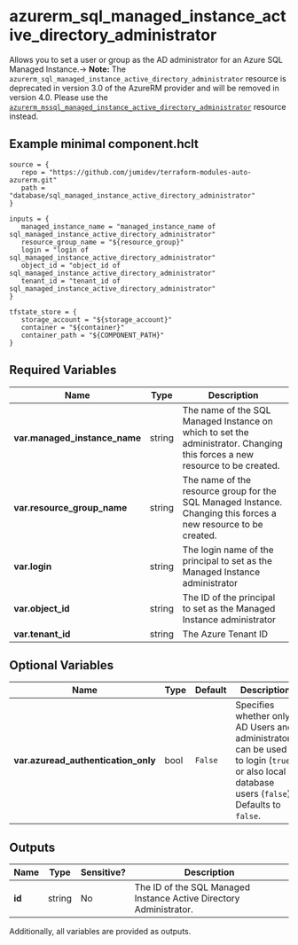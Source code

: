 # azurerm_sql_managed_instance_active_directory_administrator

Allows you to set a user or group as the AD administrator for an Azure SQL Managed Instance.-> **Note:** The `azurerm_sql_managed_instance_active_directory_administrator` resource is deprecated in version 3.0 of the AzureRM provider and will be removed in version 4.0. Please use the [`azurerm_mssql_managed_instance_active_directory_administrator`](https://registry.terraform.io/providers/hashicorp/azurerm/latest/docs/resources/mssql_managed_instance_active_directory_administrator) resource instead.

## Example minimal component.hclt

```hcl
source = {
   repo = "https://github.com/jumidev/terraform-modules-auto-azurerm.git" 
   path = "database/sql_managed_instance_active_directory_administrator" 
}

inputs = {
   managed_instance_name = "managed_instance_name of sql_managed_instance_active_directory_administrator" 
   resource_group_name = "${resource_group}" 
   login = "login of sql_managed_instance_active_directory_administrator" 
   object_id = "object_id of sql_managed_instance_active_directory_administrator" 
   tenant_id = "tenant_id of sql_managed_instance_active_directory_administrator" 
}

tfstate_store = {
   storage_account = "${storage_account}" 
   container = "${container}" 
   container_path = "${COMPONENT_PATH}" 
}

```

## Required Variables

| Name | Type |  Description |
| ---- | --------- |  ----------- |
| **var.managed_instance_name** | string |  The name of the SQL Managed Instance on which to set the administrator. Changing this forces a new resource to be created. | 
| **var.resource_group_name** | string |  The name of the resource group for the SQL Managed Instance. Changing this forces a new resource to be created. | 
| **var.login** | string |  The login name of the principal to set as the Managed Instance administrator | 
| **var.object_id** | string |  The ID of the principal to set as the Managed Instance administrator | 
| **var.tenant_id** | string |  The Azure Tenant ID | 

## Optional Variables

| Name | Type |  Default  |  Description |
| ---- | --------- |  ----------- | ----------- |
| **var.azuread_authentication_only** | bool |  `False`  |  Specifies whether only AD Users and administrators can be used to login (`true`) or also local database users (`false`). Defaults to `false`. | 



## Outputs

| Name | Type | Sensitive? | Description |
| ---- | ---- | --------- | --------- |
| **id** | string | No  | The ID of the SQL Managed Instance Active Directory Administrator. | 

Additionally, all variables are provided as outputs.
